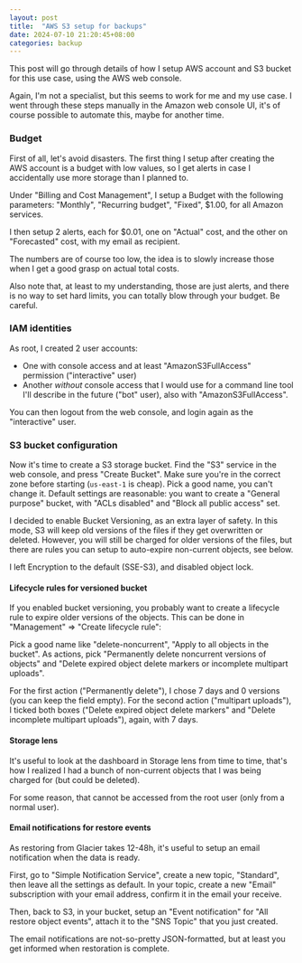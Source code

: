 ```yaml
---
layout: post
title:  "AWS S3 setup for backups"
date: 2024-07-10 21:20:45+08:00
categories: backup
---
```


This post will go through details of how I setup AWS account and
S3 bucket for this use case, using the AWS web console.

Again, I'm not a specialist, but this seems to work for me and my use case.
I went through these steps manually in the Amazon web console UI, it's of
course possible to automate this, maybe for another time.

### Budget

First of all, let's avoid disasters. The first thing I setup after creating
the AWS account is a budget with low values, so I get alerts in case I
accidentally use more storage than I planned to.

Under "Billing and Cost Management", I setup a Budget with the following
parameters: "Monthly", "Recurring budget", "Fixed", $1.00, for all
Amazon services.

I then setup 2 alerts, each for $0.01, one on "Actual" cost, and the
other on "Forecasted" cost, with my email as recipient.

The numbers are of course too low, the idea is to slowly increase those
when I get a good grasp on actual total costs.

Also note that, at least to my understanding, those are just alerts,
and there is no way to set hard limits, you can totally blow through your
budget. Be careful.

### IAM identities

As root, I created 2 user accounts:

- One with console access and at least "AmazonS3FullAccess" permission
  ("interactive" user)
- Another *without* console access that I would use for a command line tool I'll describe in the future ("bot" user), also with "AmazonS3FullAccess".

You can then logout from the web console, and login again as the
"interactive" user.

### S3 bucket configuration

Now it's time to create a S3 storage bucket. Find the "S3" service in the
web console, and press "Create Bucket". Make sure you're in the correct zone
before starting (`us-east-1` is cheap). Pick a good name, you can't change
it. Default settings are reasonable: you want to create a "General purpose"
bucket, with "ACLs disabled" and "Block all public access" set.

I decided to enable Bucket Versioning, as an extra layer of safety. In
this mode, S3 will keep old versions of the files if they get overwritten or
deleted. However, you will still be charged for older versions of the
files, but there are rules you can setup to auto-expire non-current objects,
see below.

I left Encryption to the default (SSE-S3), and disabled object lock.

#### Lifecycle rules for versioned bucket

If you enabled bucket versioning, you probably want to create a lifecycle
rule to expire older versions of the objects. This can be done in
"Management" => "Create lifecycle rule":

Pick a good name like "delete-noncurrent", "Apply to all objects in the
bucket". As actions, pick "Permanently delete noncurrent versions of objects"
and "Delete expired object delete markers or incomplete multipart uploads".

For the first action ("Permanently delete"), I chose 7 days and 0 versions
(you can keep the field empty). For the second action ("multipart uploads"),
I ticked both boxes ("Delete expired object delete markers" and "Delete
incomplete multipart uploads"), again, with 7 days.

#### Storage lens

It's useful to look at the dashboard in Storage lens from time to time,
that's how I realized I had a bunch of non-current objects that I was being
charged for (but could be deleted).

For some reason, that cannot be accessed from the root user (only from
a normal user).

#### Email notifications for restore events

As restoring from Glacier takes 12-48h, it's useful to setup an email
notification when the data is ready.

First, go to "Simple Notification Service", create a new topic, "Standard",
then leave all the settings as default. In your topic, create a new "Email"
subscription with your email address, confirm it in the email your receive.

Then, back to S3, in your bucket, setup an "Event notification" for
"All restore object events", attach it to the "SNS Topic" that you just
created.

The email notifications are not-so-pretty JSON-formatted, but at least you
get informed when restoration is complete.
